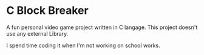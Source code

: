 # C Block Breaker

A fun personal video game project written in C langage. This project doesn't use any external Library.

I spend time coding it when I'm not working on school works.
